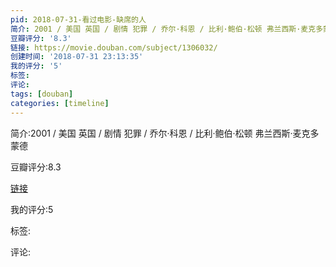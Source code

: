 ```yaml
---
pid: 2018-07-31-看过电影-缺席的人
简介: 2001 / 美国 英国 / 剧情 犯罪 / 乔尔·科恩 / 比利·鲍伯·松顿 弗兰西斯·麦克多蒙德
豆瓣评分: '8.3'
链接: https://movie.douban.com/subject/1306032/
创建时间: '2018-07-31 23:13:35'
我的评分: '5'
标签:
评论:
tags: [douban]
categories: [timeline]
---
```

简介:2001 / 美国 英国 / 剧情 犯罪 / 乔尔·科恩 / 比利·鲍伯·松顿 弗兰西斯·麦克多蒙德

豆瓣评分:8.3

[链接](https://movie.douban.com/subject/1306032/)

我的评分:5

标签:

评论:

